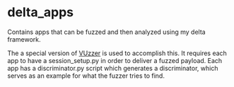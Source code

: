 # delta_apps

Contains apps that can be fuzzed and then analyzed using my delta framework.

The a special version of [VUzzer](https://github.com/vusec/vuzzer) is used to accomplish this. It requires each app to have a session_setup.py in order 
to deliver a fuzzed payload. Each app has a discriminator.py script which generates a discriminator, which serves as an example for what the fuzzer tries
to find.
